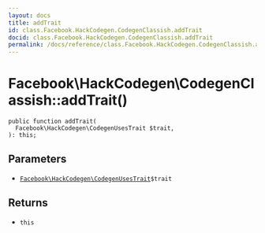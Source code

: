 ```yaml
---
layout: docs
title: addTrait
id: class.Facebook.HackCodegen.CodegenClassish.addTrait
docid: class.Facebook.HackCodegen.CodegenClassish.addTrait
permalink: /docs/reference/class.Facebook.HackCodegen.CodegenClassish.addTrait/
---
```

# Facebook\\HackCodegen\\CodegenClassish::addTrait()




``` Hack
public function addTrait(
  Facebook\HackCodegen\CodegenUsesTrait $trait,
): this;
```




## Parameters




+ [` Facebook\HackCodegen\CodegenUsesTrait `](<class.Facebook.HackCodegen.CodegenUsesTrait.md>)`` $trait ``




## Returns




* ` this `